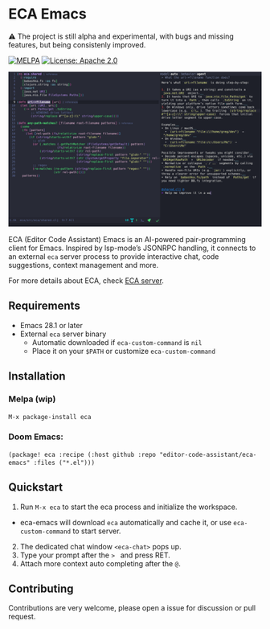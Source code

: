 # ECA Emacs

:warning: The project is still alpha and experimental, with bugs and missing features, but being consistenly improved.

[![MELPA](https://melpa.org/packages/eca-emacs-badge.svg)](https://melpa.org/#/eca-emacs)
[![License: Apache 2.0](https://img.shields.io/badge/License-Apache%202.0-blue.svg)](./LICENSE)

![demo](./demo.png)

ECA (Editor Code Assistant) Emacs is an AI-powered pair-programming client for Emacs.
Inspired by lsp-mode’s JSONRPC handling, it connects to an external `eca` server process to provide interactive chat, code suggestions, context management and more.

For more details about ECA, check [ECA server](https://github.com/editor-code-assistant/eca).

## Requirements

- Emacs 28.1 or later
- External `eca` server binary
  - Automatic downloaded if `eca-custom-command` is `nil`
  - Place it on your `$PATH` or customize `eca-custom-command`

## Installation

### Melpa (wip)

```
M-x package-install eca
```

### Doom Emacs:

```elisp
(package! eca :recipe (:host github :repo "editor-code-assistant/eca-emacs" :files ("*.el")))
```

## Quickstart

1. Run `M-x eca` to start the eca process and initialize the workspace.
  - eca-emacs will download `eca` automatically and cache it, or use `eca-custom-command` to start server.
2. The dedicated chat window `<eca-chat>` pops up.
3. Type your prompt after the `> ` and press RET.
4. Attach more context auto completing after the `@`.

## Contributing

Contributions are very welcome, please open a issue for discussion or pull request.
